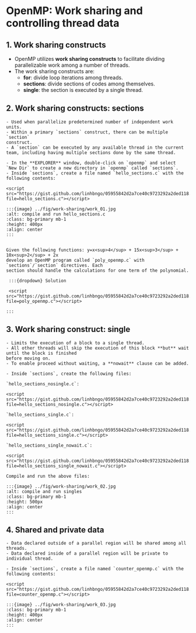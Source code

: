 # OpenMP: Work sharing and controlling thread data


## 1. Work sharing constructs

- OpenMP utilizes **work sharing constructs** to facilitate dividing 
parallelizable work among a number of threads. 
- The work sharing constructs are:
  - **for**: divide loop iterations among threads. 
  - **sections**: divide sections of codes among themselves. 
  - **single**: the section is executed by a single thread. 


## 2. Work sharing constructs: sections

```{dropdown} Definition
- Used when parallelize predetermined number of independent work units. 
- Within a primary `sections` construct, there can be multiple `section`
construct. 
- A `section` can be executed by any available thread in the current 
team, including having multiple sections done by the same thread. 
```

```{dropdown} Hands-on
- In the **EXPLORER** window, double-click on `openmp` and select 
`New Dir` to create a new directory in `openmp` called `sections`. 
- Inside `sections`, create a file named `hello_sections.c` with the
following contents:

<script src="https://gist.github.com/linhbngo/05955842d2a7ce40c9723292a2ded118.js?file=hello_sections.c"></script>

:::{image} ../fig/work-sharing/work_01.jpg
:alt: compile and run hello_sections.c
:class: bg-primary mb-1
:height: 400px
:align: center
:::

```

```{dropdown} Challenge

Given the following functions: y=x<sup>4</sup> + 15x<sup>3</sup> + 10x<sup>2</sup> + 2x  
develop an OpenMP program called `poly_openmp.c` with `sections`/`section` directives. Each
section should handle the calculations for one term of the polynomial. 
 
 :::{dropdown} Solution
 
 <script src="https://gist.github.com/linhbngo/05955842d2a7ce40c9723292a2ded118.js?file=poly_openmp.c"></script>

:::
```

## 3. Work sharing construct: single

```{dropdown} Definition
- Limits the execution of a block to a single thread. 
- All other threads will skip the execution of this block **but** wait until the block is finished
before moving on. 
- To enable proceed without waiting, a **nowait** clause can be added. 
```

```{dropdown} Hands on: single
- Inside `sections`, create the following files: 

`hello_sections_nosingle.c`: 

<script src="https://gist.github.com/linhbngo/05955842d2a7ce40c9723292a2ded118.js?file=hello_sections_nosingle.c"></script>

`hello_sections_single.c`: 

<script src="https://gist.github.com/linhbngo/05955842d2a7ce40c9723292a2ded118.js?file=hello_sections_single.c"></script>

`hello_sections_single_nowait.c`: 

<script src="https://gist.github.com/linhbngo/05955842d2a7ce40c9723292a2ded118.js?file=hello_sections_single_nowait.c"></script>

Compile and run the above files:

:::{image} ../fig/work-sharing/work_02.jpg
:alt: compile and run singles
:class: bg-primary mb-1
:height: 500px
:align: center
:::

```

## 4. Shared and private data

```{dropdown} Definition
- Data declared outside of a parallel region will be shared among all threads.  
- Data declared inside of a parallel region will be private to individual thread. 
```

```{dropdown} Hands-on: potential problems with shared data
- Inside `sections`, create a file named `counter_openmp.c` with the
following contents:

<script src="https://gist.github.com/linhbngo/05955842d2a7ce40c9723292a2ded118.js?file=counter_openmp.c"></script>

:::{image} ../fig/work-sharing/work_03.jpg
:class: bg-primary mb-1
:height: 400px
:align: center
:::

```

